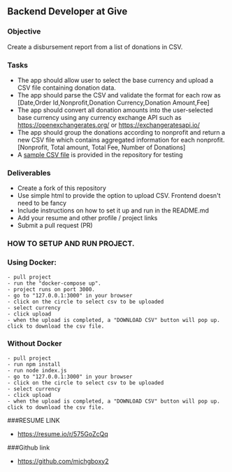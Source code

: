 ## Backend Developer at Give

### Objective
Create a disbursement report from a list of donations in CSV.

### Tasks
- The app should allow user to select the base currency and upload a CSV file containing donation data.
- The app should parse the CSV and validate the format for each row as [Date,Order Id,Nonprofit,Donation Currency,Donation Amount,Fee]
- The app should convert all donation amounts into the user-selected base currency using any currency exchange API such as https://openexchangerates.org/ or https://exchangeratesapi.io/
- The app should group the donations according to nonprofit and return a new CSV file which contains aggregated information for each nonprofit. [Nonprofit, Total amount, Total Fee, Number of Donations]
- A [sample CSV file](sample.csv) is provided in the repository for testing

### Deliverables
- Create a fork of this repository
- Use simple html to provide the option to upload CSV. Frontend doesn't need to be fancy
- Include instructions on how to set it up and run in the README.md
- Add your resume and other profile / project links
- Submit a pull request (PR)



### HOW TO SETUP AND RUN PROJECT.
### Using Docker: 
    - pull project 
    - run the "docker-compose up".
    - project runs on port 3000.
    - go to "127.0.0.1:3000" in your browser
    - click on the circle to select csv to be uploaded
    - select currency
    - click upload
    - when the upload is completed, a "DOWNLOAD CSV" button will pop up. click to download the csv file.

### Without Docker
    - pull project
    - run npm install
    - run node index.js
    - go to "127.0.0.1:3000" in your browser
    - click on the circle to select csv to be uploaded
    - select currency
    - click upload
    - when the upload is completed, a "DOWNLOAD CSV" button will pop up. click to download the csv file.


###RESUME LINK
 - https://resume.io/r/575GoZcQq

###Github link
- https://github.com/michgboxy2

